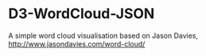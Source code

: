 D3-WordCloud-JSON
=================

A simple word cloud visualisation based on Jason Davies, http://www.jasondavies.com/word-cloud/

